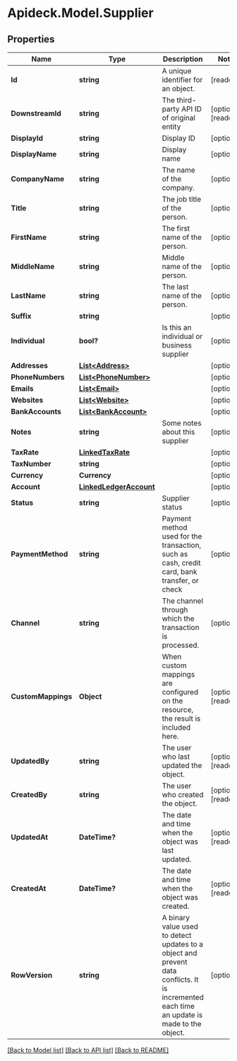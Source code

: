 # Apideck.Model.Supplier

## Properties

Name | Type | Description | Notes
------------ | ------------- | ------------- | -------------
**Id** | **string** | A unique identifier for an object. | [readonly] 
**DownstreamId** | **string** | The third-party API ID of original entity | [optional] [readonly] 
**DisplayId** | **string** | Display ID | [optional] 
**DisplayName** | **string** | Display name | [optional] 
**CompanyName** | **string** | The name of the company. | [optional] 
**Title** | **string** | The job title of the person. | [optional] 
**FirstName** | **string** | The first name of the person. | [optional] 
**MiddleName** | **string** | Middle name of the person. | [optional] 
**LastName** | **string** | The last name of the person. | [optional] 
**Suffix** | **string** |  | [optional] 
**Individual** | **bool?** | Is this an individual or business supplier | [optional] 
**Addresses** | [**List&lt;Address&gt;**](Address.md) |  | [optional] 
**PhoneNumbers** | [**List&lt;PhoneNumber&gt;**](PhoneNumber.md) |  | [optional] 
**Emails** | [**List&lt;Email&gt;**](Email.md) |  | [optional] 
**Websites** | [**List&lt;Website&gt;**](Website.md) |  | [optional] 
**BankAccounts** | [**List&lt;BankAccount&gt;**](BankAccount.md) |  | [optional] 
**Notes** | **string** | Some notes about this supplier | [optional] 
**TaxRate** | [**LinkedTaxRate**](LinkedTaxRate.md) |  | [optional] 
**TaxNumber** | **string** |  | [optional] 
**Currency** | **Currency** |  | [optional] 
**Account** | [**LinkedLedgerAccount**](LinkedLedgerAccount.md) |  | [optional] 
**Status** | **string** | Supplier status | [optional] 
**PaymentMethod** | **string** | Payment method used for the transaction, such as cash, credit card, bank transfer, or check | [optional] 
**Channel** | **string** | The channel through which the transaction is processed. | [optional] 
**CustomMappings** | **Object** | When custom mappings are configured on the resource, the result is included here. | [optional] [readonly] 
**UpdatedBy** | **string** | The user who last updated the object. | [optional] [readonly] 
**CreatedBy** | **string** | The user who created the object. | [optional] [readonly] 
**UpdatedAt** | **DateTime?** | The date and time when the object was last updated. | [optional] [readonly] 
**CreatedAt** | **DateTime?** | The date and time when the object was created. | [optional] [readonly] 
**RowVersion** | **string** | A binary value used to detect updates to a object and prevent data conflicts. It is incremented each time an update is made to the object. | [optional] 

[[Back to Model list]](../README.md#documentation-for-models) [[Back to API list]](../README.md#documentation-for-api-endpoints) [[Back to README]](../README.md)

